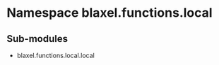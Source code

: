 Namespace blaxel.functions.local
================================

Sub-modules
-----------
* blaxel.functions.local.local